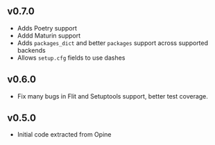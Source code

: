 ## v0.7.0

* Adds Poetry support
* Addd Maturin support
* Adds `packages_dict` and better `packages` support across supported backends
* Allows `setup.cfg` fields to use dashes

## v0.6.0

* Fix many bugs in Flit and Setuptools support, better test coverage.

## v0.5.0

* Initial code extracted from Opine

